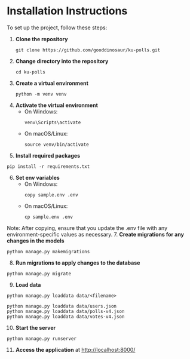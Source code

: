 # Installation Instructions
To set up the project, follow these steps:
1. **Clone the repository**
   ```
   git clone https://github.com/gooddinosaur/ku-polls.git
   ```
2. **Change directory into the repository**
   ```
   cd ku-polls
   ```
3. **Create a virtual environment**
   ```
   python -m venv venv
   ```
4. **Activate the virtual environment**
   - On Windows:
     ```
     venv\Scripts\activate
     ```
   - On macOS/Linux:
     ```
     source venv/bin/activate
     ```
5. **Install required packages**
  ```
  pip install -r requirements.txt
  ```
6. **Set env variables**
   - On Windows:
     ```
     copy sample.env .env
     ```
   - On macOS/Linux:
     ```
     cp sample.env .env
     ```
Note: After copying, ensure that you update the .env file with any environment-specific values as necessary.
7. **Create migrations for any changes in the models**
  ```
  python manage.py makemigrations
  ```
8. **Run migrations to apply changes to the database**
  ```
  python manage.py migrate
  ```
9. **Load data**
  ```
  python manage.py loaddata data/<filename>
  ```
  ```
  python manage.py loaddata data/users.json
  python manage.py loaddata data/polls-v4.json
  python manage.py loaddata data/votes-v4.json
  ```
10. **Start the server**
  ```
  python manage.py runserver
  ```
11. **Access the application** at [http://localhost:8000/](http://localhost:8000/)